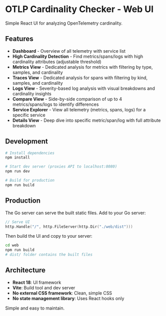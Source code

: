 # OTLP Cardinality Checker - Web UI

Simple React UI for analyzing OpenTelemetry cardinality.

## Features

- **Dashboard** - Overview of all telemetry with service list
- **High Cardinality Detection** - Find metrics/spans/logs with high cardinality attributes (adjustable threshold)
- **Metrics View** - Dedicated analysis for metrics with filtering by type, samples, and cardinality
- **Traces View** - Dedicated analysis for spans with filtering by kind, samples, and cardinality
- **Logs View** - Severity-based log analysis with visual breakdowns and cardinality insights
- **Compare View** - Side-by-side comparison of up to 4 metrics/spans/logs to identify differences
- **Service Explorer** - View all telemetry (metrics, spans, logs) for a specific service
- **Details View** - Deep dive into specific metric/span/log with full attribute breakdown

## Development

```bash
# Install dependencies
npm install

# Start dev server (proxies API to localhost:8080)
npm run dev

# Build for production
npm run build
```

## Production

The Go server can serve the built static files. Add to your Go server:

```go
// Serve UI
http.Handle("/", http.FileServer(http.Dir("./web/dist")))
```

Then build the UI and copy to your server:

```bash
cd web
npm run build
# dist/ folder contains the built files
```

## Architecture

- **React 18**: UI framework
- **Vite**: Build tool and dev server
- **No external CSS framework**: Clean, simple CSS
- **No state management library**: Uses React hooks only

Simple and easy to maintain.
